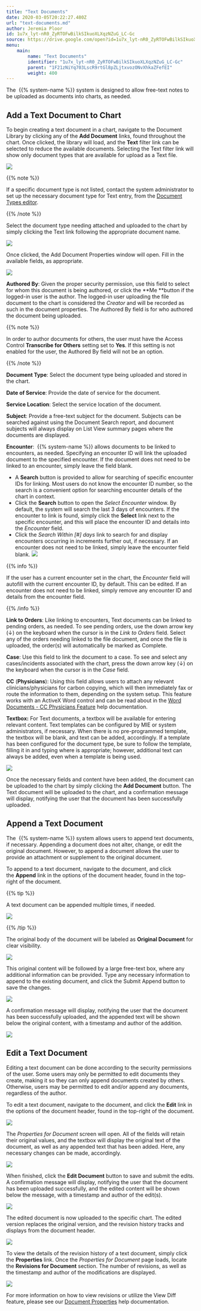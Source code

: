 ```yaml
---
title: "Text Documents"
date: 2020-03-05T20:22:27.480Z
url: "text-documents.md"
author: Jeremia Ploor
id: 1u7x_lyt-nR0_ZyRTOFwBilkSIkuoXLXqzNZuG_LC-Gc
source: https://drive.google.com/open?id=1u7x_lyt-nR0_ZyRTOFwBilkSIkuoXLXqzNZuG_LC-Gc
menu:
    main:
        name: "Text Documents"
        identifier: "1u7x_lyt-nR0_ZyRTOFwBilkSIkuoXLXqzNZuG_LC-Gc"
        parent: "1F21zNiYq703LscR9rtGl8pZLjtxvozONvXhkaZFefEI"
        weight: 400
---
```

The  {{% system-name %}} system is designed to allow free-text notes to be uploaded as documents into charts, as needed.

## Add a Text Document to Chart

To begin creating a text document in a chart, navigate to the Document Library by clicking any of the **Add Document** links, found throughout the chart. Once clicked, the library will load, and the **Text** filter link can be selected to reduce the available documents. Selecting the Text filter link will show only document types that are available for upload as a Text file.

![](external_files/54ec6e73928a61d3403d3fadb027a785.png)



{{% note %}}

If a specific document type is not listed, contact the system administrator to set up the necessary document type for Text entry, from the [Document Types editor](https://system/?f=chart&s=dteditor&t=Document+Types&tabmodule=admin&tabselect=Document+Types).

{{% /note %}}


Select the document type needing attached and uploaded to the chart by simply clicking the Text link following the appropriate document name.

![](external_files/02fa440621903c020160d9a4fd58e90d.png)

Once clicked, the Add Document Properties window will open. Fill in the available fields, as appropriate.

![](external_files/2cb21a8698d1c62a48bfffc4028a033e.png)

**Authored By**: Given the proper security permission, use this field to select for whom this document is being authored, or click the **Me **button if the logged-in user is the author. The logged-in user uploading the file document to the chart is considered the *Creator* and will be recorded as such in the document properties. The Authored By field is for who authored the document being uploaded.

{{% note %}}

In order to author documents for others, the user must have the Access Control **Transcribe for Others** setting set to **Yes**. If this setting is not enabled for the user, the Authored By field will not be an option.

{{% /note %}}


**Document Type**: Select the document type being uploaded and stored in the chart.

**Date of Service**: Provide the date of service for the document.

**Service Location**: Select the service location of the document.

**Subject**: Provide a free-text subject for the document. Subjects can be searched against using the Document Search report, and document subjects will always display on List View summary pages where the documents are displayed.

**Encounter**:  {{% system-name %}} allows documents to be linked to encounters, as needed. Specifying an encounter ID will link the uploaded document to the specified encounter. If the document does not need to be linked to an encounter, simply leave the field blank.

* A <strong>Search</strong> button is provided to allow for searching of specific encounter IDs for linking. Most users do not know the encounter ID number, so the search is a convenient option for searching encounter details of the chart in context.
* Click the <strong>Search</strong> button to open the <em>Select Encounter</em> window. By default, the system will search the last 3 days of encounters. If the encounter to link is found, simply click the <strong>Select</strong> link next to the specific encounter, and this will place the encounter ID and details into the <em>Encounter</em> field.
* Click the <em>Search Within [#] days</em> link to search for and display encounters occurring in increments further out, if necessary. If an encounter does not need to be linked, simply leave the encounter field blank.    ![](external_files/ce3aff314ae32d9b093c8e061d2d28b8.png)



{{% info %}}

If the user has a current encounter set in the chart, the *Encounter* field will autofill with the current encounter ID, by default. This can be edited. If an encounter does not need to be linked, simply remove any encounter ID and details from the encounter field.

{{% /info %}}


**Link to Orders**: Like linking to encounters, Text documents can be linked to pending orders, as needed. To see pending orders, use the down arrow key (↓) on the keyboard when the cursor is in the *Link to Orders* field. Select any of the orders needing linked to the file document, and once the file is uploaded, the order(s) will automatically be marked as Complete.

**Case**: Use this field to link the document to a case. To see and select any cases/incidents associated with the chart, press the down arrow key (↓) on the keyboard when the cursor is in the *Case* field.

**CC** (**Physicians**): Using this field allows users to attach any relevant clinicians/physicians for carbon copying, which will then immediately fax or route the information to them, depending on the system setup. This feature works with an ActiveX Word control and can be read about in the [Word Documents - CC Physicians Feature](word-documents-cc-physicians-feature.md) help documentation.

**Textbox:** For Text documents, a textbox will be available for entering relevant content. Text templates can be configured by MIE or system administrators, if necessary. When there is no pre-programmed template, the textbox will be blank, and text can be added, accordingly. If a template has been configured for the document type, be sure to follow the template, filling it in and typing where is appropriate; however, additional text can always be added, even when a template is being used.

![](external_files/fa188986000c7db1d3d0a5b019dd9c13.png)

Once the necessary fields and content have been added, the document can be uploaded to the chart by simply clicking the **Add Document** button. The Text document will be uploaded to the chart, and a confirmation message will display, notifying the user that the document has been successfully uploaded.

## Append a Text Document

The  {{% system-name %}} system allows users to append text documents, if necessary. Appending a document does not alter, change, or edit the original document. However, to append a document allows the user to provide an attachment or supplement to the original document.

To append to a text document, navigate to the document, and click the **Append** link in the options of the document header, found in the top-right of the document.

{{% tip %}}

A text document can be appended multiple times, if needed.

![](external_files/0f545f5b433aba74ee25081886ceba40.png)

{{% /tip %}}


The original body of the document will be labeled as **Original Document** for clear visibility.

![](external_files/8a8e17562e6e8e28c3cf753f5efcfb50.png)

This original content will be followed by a large free-text box, where any additional information can be provided. Type any necessary information to append to the existing document, and click the Submit Append button to save the changes.

![](external_files/985cd65b26141f7f5d4147fadf7d2dbf.png)

A confirmation message will display, notifying the user that the document has been successfully uploaded, and the appended text will be shown below the original content, with a timestamp and author of the addition.

![](external_files/c2c41939e09e16dfd24db17ffe5939fe.png)

## Edit a Text Document

Editing a text document can be done according to the security permissions of the user. Some users may only be permitted to edit documents they create, making it so they can only append documents created by others. Otherwise, users may be permitted to edit and/or append any documents, regardless of the author.

To edit a text document, navigate to the document, and click the **Edit** link in the options of the document header, found in the top-right of the document.



![](external_files/da94588fb117f974a30af75efe082208.png)



The *Properties for Document* screen will open. All of the fields will retain their original values, and the textbox will display the original text of the document, as well as any appended text that has been added. Here, any necessary changes can be made, accordingly.



![](external_files/6e9ddcc7edd8551374c80730dfb86ab5.png)



When finished, click the **Edit Document** button to save and submit the edits. A confirmation message will display, notifying the user that the document has been uploaded successfully, and the edited content will be shown below the message, with a timestamp and author of the edit(s).



![](external_files/990ac86f9365405de74257bb99d51e13.png)



The edited document is now uploaded to the specific chart. The edited version replaces the original version, and the revision history tracks and displays from the document header.



![](external_files/bb66b5d1a64aa235e3c004beee492220.png)



To view the details of the revision history of a text document, simply click the **Properties** link. Once the *Properties for Document* page loads, locate the **Revisions for Document** section. The number of revisions, as well as the timestamp and author of the modifications are displayed.



![](external_files/48e18e5d035d61c87c65a07dc5e139bd.png)



For more information on how to view revisions or utilize the View Diff feature, please see our [Document Properties](document-properties.md) help documentation.

